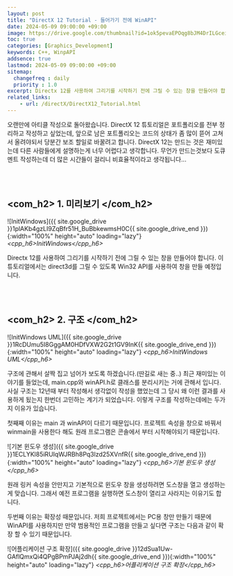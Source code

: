 ```yaml
---
layout: post
title: "DirectX 12 Tutorial - 들어가기 전에 WinAPI"
date: 2024-05-09 09:00:00 +09:00
image: https://drive.google.com/thumbnail?id=1ok5pevaEPOqg8bJM4DrILGceimMy_6uC
toc: true
categories: [Graphics_Development]
keywords: C++, WinpAPI
addsence: true
lastmod: 2024-05-09 09:00:00 +09:00
sitemap: 
  changefreq : daily
  priority : 1.0
excerpt: Directx 12를 사용하여 그리기를 시작하기 전에 그릴 수 있는 창을 만들어야 합니다. 이 튜토리얼에서는 direct3d를 그릴 수 있도록 Win32 API를 사용하여 창을 만들 예정입니다.
related_links:
    - url: /directX/DirectX12_Tutorial.html
---
```


오랜만에 아티클 작성으로 돌아왔습니다. DirectX 12 튜토리얼은 포트폴리오를 전부 정리하고 작성하고 싶었는데, 앞으로 남은 포트폴리오는 코드의 상태가 좀 많이 뜯어 고쳐서 올려야되서 당분간 보조 할일로 바꿀려고 합니다. DirectX 12는 만드는 것은 재미있는데 다른 사람들에게 설명하는게 너무 어렵다고 생각합니다. 무언가 만드는것보다 도큐멘트 작성하는데 더 많은 시간들이 걸리니 비효율적이라고 생각됩니다... 

<br>
<br>

## <com_h2> 1. 미리보기 </com_h2>

![InitWindows]({{ site.google_drive }}1plAKb4gzLI9ZqBfr51H_BuBbkewmsH0C{{ site.google_drive_end }}){:width="100%" height="auto" loading="lazy"}
*<cpp_h6>InitWindows</cpp_h6>*

Directx 12를 사용하여 그리기를 시작하기 전에 그릴 수 있는 창을 만들어야 합니다. 이 튜토리얼에서는 direct3d를 그릴 수 있도록 Win32 API를 사용하여 창을 만들 예정입니다.

<br>
<br>

## <com_h2> 2. 구조 </com_h2>

![InitWindows UML]({{ site.google_drive }}1RcDUmu5I8GggAM0HDfVXW2G2t1GV9InK{{ site.google_drive_end }}){:width="100%" height="auto" loading="lazy"}
*<cpp_h6>InitWindows UML</cpp_h6>*

구조에 관해서 살짝 집고 넘어가 보도록 하겠습니다.(딴길로 새는 중..) 최근 재미있는 이야기를 들었는데, main.cpp와 winAPI.h로 클래스를 분리시키는 거에 관해서 입니다. 사실 구조는 12년때 부터 작성해서 생각없이 작성을 했었는데 그 당시 왜 이런 결과를 사용하게 됬는지 한번더 고민하는 계기가 되었습니다. 이렇게 구조를 작성하는데에는 두가지 이유가 있습니다.  

첫째째 이유는 main 과 winAPI이 다르기 때문입니다. 프로젝트 속성을 창으로 바꿔서 winmain을 사용한다 해도 원래 프로그램은 콘솔에서 부터 시작해야되기 때문입니다.

![기본 윈도우 생성]({{ site.google_drive }}1ECLYKl85iRUIqWJRBh8Pq3lzd25XVnfR{{ site.google_drive_end }}){:width="100%" height="auto" loading="lazy"}
*<cpp_h6>기본 윈도우 생성</cpp_h6>*

원래 링커 속성을 안만지고 기본적으로 윈도우 창을 생성하려면 도스창을 열고 생성하는게 맞습니다. 그래서 예전 프로그램을 실행하면 도스창이 열리고 사라지는 이유기도 합니다.

두번째 이유는 확장성 때문입니다. 저희 프로젝트에서는 PC용 창만 만들기 때문에 WinAPI를 사용하지만 만약 범용적인 프로그램을 만들고 싶다면 구조는 다음과 같이 확장 할 수 있기 때문입니다.

![어플리케이션 구조 확장]({{ site.google_drive }}12dSua1Uw-GAflQmxQi4QPgBPmPJAj2dh{{ site.google_drive_end }}){:width="100%" height="auto" loading="lazy"}
*<cpp_h6>어플리케이션 구조 확장</cpp_h6>*


